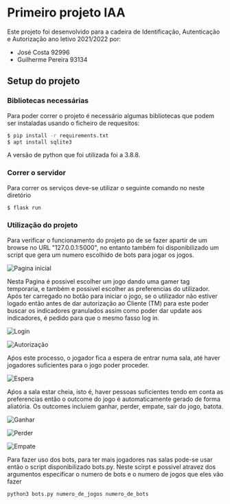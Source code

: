 # Primeiro projeto IAA

Este projeto foi desenvolvido para a cadeira de Identificação, Autenticação e Autorização ano letivo 2021/2022 por:

- José Costa 92996
- Guilherme Pereira 93134

## Setup do projeto

### Bibliotecas necessárias
Para poder correr o projeto é necessário algumas bibliotecas que podem ser instaladas usando o ficheiro de requesitos:

```bash
$ pip install -r requirements.txt
$ apt install sqlite3

```

A versão de python que foi utilizada foi a 3.8.8.

### Correr o servidor

Para correr os serviços deve-se utilizar o seguinte comando no neste diretório

```bash
$ flask run
```

### Utilização do projeto

Para verificar o funcionamento do projeto po de se fazer apartir de um browse no URL "127.0.0.1:5000", no entanto também foi disponibilizado um script que gera um numero escolhido de bots para jogar os jogos.

![Pagina inicial](https://github.com/GuilhermeP333/Projeto_IAA_oauth/raw/master/readme_images/game_selection.png)

Nesta Pagina é possivel escolher um jogo dando uma gamer tag temporaria, e também e possivel escolher as preferencias do utilizador.
Após ter carregado no botão para iniciar o jogo, se o utilizador não estiver logado então antes de dar autorização ao Cliente (TM) para este poder buscar os indicadores granulados assim como poder dar update aos indicadores,
 é pedido para que o mesmo fasso log in.

![Login](https://github.com/GuilhermeP333/Projeto_IAA_oauth/raw/master/readme_images/login.png)

![Autorização](https://github.com/GuilhermeP333/Projeto_IAA_oauth/raw/master/readme_images/auth.png)

Aṕos este processo, o jogador fica a espera de entrar numa sala, até haver jogadores suficientes para o jogo poder proceder.

![Espera](https://github.com/GuilhermeP333/Projeto_IAA_oauth/raw/master/readme_images/waiting.png)

Aṕos a sala estar cheia, isto é, haver pessoas suficientes tendo em conta as preferencias então o outcome do jogo é automaticamente gerado de forma aliatória.
Os outcomes incluiem ganhar, perder, empate, sair do jogo, batota.

![Ganhar](https://github.com/GuilhermeP333/Projeto_IAA_oauth/raw/master/readme_images/win.png)

![Perder](https://github.com/GuilhermeP333/Projeto_IAA_oauth/raw/master/readme_images/loss.png)

![Empate](https://github.com/GuilhermeP333/Projeto_IAA_oauth/raw/master/readme_images/draw.png)

Para fazer uso dos bots, para ter mais jogadores nas salas pode-se usar então o script disponibilizado bots.py. Neste scirpt e possivel atravez dos argumentos especificar o numero de bots e o numero de jogos que eles vão fazer

```
python3 bots.py numero_de_jogos numero_de_bots
```